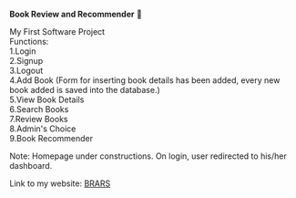 **Book Review and Recommender** :book:

My First Software Project\
Functions:\
1.Login\
2.Signup\
3.Logout\
4.Add Book (Form for inserting book details has been added, every new book added is saved into the database.)\
5.View Book Details\
6.Search Books\
7.Review Books\
8.Admin's Choice\
9.Book Recommender

Note: Homepage under constructions. On login, user redirected to his/her dashboard.

Link to my website: [BRARS](www.rrbookweb.herokuapp.com)
